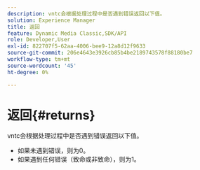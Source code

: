 ```yaml
---
description: vntc会根据处理过程中是否遇到错误返回以下值。
solution: Experience Manager
title: 返回
feature: Dynamic Media Classic,SDK/API
role: Developer,User
exl-id: 822707f5-62aa-4006-bee9-12a8d12f9633
source-git-commit: 206e4643e3926cb85b4be2189743578f88180be7
workflow-type: tm+mt
source-wordcount: '45'
ht-degree: 0%

---
```


# 返回{#returns}

vntc会根据处理过程中是否遇到错误返回以下值。

* 如果未遇到错误，则为0。
* 如果遇到任何错误（致命或非致命），则为1。
